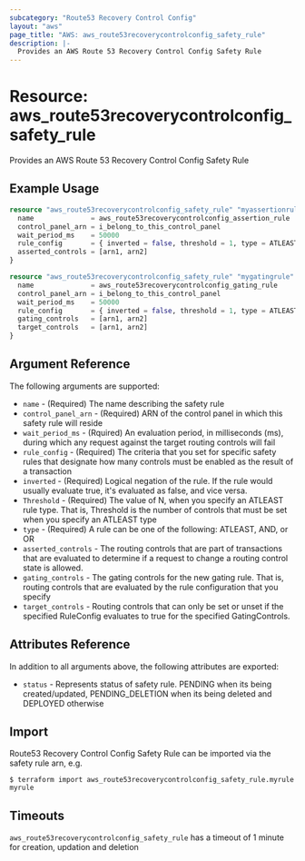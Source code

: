 ```yaml
---
subcategory: "Route53 Recovery Control Config"
layout: "aws"
page_title: "AWS: aws_route53recoverycontrolconfig_safety_rule"
description: |-
  Provides an AWS Route 53 Recovery Control Config Safety Rule
---
```


# Resource: aws_route53recoverycontrolconfig_safety_rule

Provides an AWS Route 53 Recovery Control Config Safety Rule

## Example Usage

```terraform
resource "aws_route53recoverycontrolconfig_safety_rule" "myassertionrule" {
  name              = aws_route53recoverycontrolconfig_assertion_rule
  control_panel_arn = i_belong_to_this_control_panel
  wait_period_ms    = 50000
  rule_config       = { inverted = false, threshold = 1, type = ATLEAST}
  asserted_controls = [arn1, arn2]
}
```

```terraform
resource "aws_route53recoverycontrolconfig_safety_rule" "mygatingrule" {
  name              = aws_route53recoverycontrolconfig_gating_rule
  control_panel_arn = i_belong_to_this_control_panel
  wait_period_ms    = 50000
  rule_config       = { inverted = false, threshold = 1, type = ATLEAST}
  gating_controls   = [arn1, arn2]
  target_controls   = [arn1, arn2]
}
```

## Argument Reference

The following arguments are supported:

* `name` - (Required) The name describing the safety rule
* `control_panel_arn` - (Required) ARN of the control panel in which this safety rule will reside
* `wait_period_ms` - (Rquired) An evaluation period, in milliseconds (ms), during which any request against the target routing controls will fail
* `rule_config` - (Required) The criteria that you set for specific safety rules that designate how many controls must be enabled as the result of a transaction
* `inverted` - (Required) Logical negation of the rule. If the rule would usually evaluate true, it's evaluated as false, and vice versa.
* `Threshold` - (Required) The value of N, when you specify an ATLEAST rule type. That is, Threshold is the number of controls that must be set when you specify an ATLEAST type
* `type` - (Required) A rule can be one of the following: ATLEAST, AND, or OR
* `asserted_controls` - The routing controls that are part of transactions that are evaluated to determine if a request to change a routing control state is allowed.
* `gating_controls` - The gating controls for the new gating rule. That is, routing controls that are evaluated by the rule configuration that you specify
* `target_controls` - Routing controls that can only be set or unset if the specified RuleConfig evaluates to true for the specified GatingControls.

## Attributes Reference

In addition to all arguments above, the following attributes are exported:

* `status` - Represents status of safety rule. PENDING when its being created/updated, PENDING_DELETION when its being deleted and DEPLOYED otherwise

## Import

Route53 Recovery Control Config Safety Rule can be imported via the safety rule arn, e.g.

```
$ terraform import aws_route53recoverycontrolconfig_safety_rule.myrule myrule
```

## Timeouts

`aws_route53recoverycontrolconfig_safety_rule` has a timeout of 1 minute for creation, updation and deletion